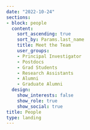```yaml
---
date: "2022-10-24"
sections:
- block: people
  content:
    sort_ascending: true
    sort_by: Params.last_name
    title: Meet the Team
    user_groups:
    - Principal Investigator
    - Postdocs
    - Grad Students
    - Research Assistants
    - Alumni
    - Graduate Alumni
  design:
    show_interests: false
    show_role: true
    show_social: true
title: People
type: landing
---
```

